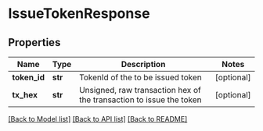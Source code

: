 # IssueTokenResponse

## Properties
Name | Type | Description | Notes
------------ | ------------- | ------------- | -------------
**token_id** | **str** | TokenId of the to be issued token | [optional] 
**tx_hex** | **str** | Unsigned, raw transaction hex of the transaction to issue the token | [optional] 

[[Back to Model list]](../README.md#documentation-for-models) [[Back to API list]](../README.md#documentation-for-api-endpoints) [[Back to README]](../README.md)


